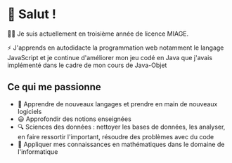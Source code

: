# 👋 Salut !
:woman_technologist: Je suis actuellement en troisième année de licence MIAGE.

⚡ J'apprends en autodidacte la programmation web notamment le langage JavaScript et je continue d'améliorer mon jeu codé en Java que j'avais implémenté dans le cadre de mon cours de Java-Objet
## Ce qui me passionne
- 🌱 Apprendre de nouveaux langages et prendre en main de nouveaux logiciels
- 😃 Approfondir des notions enseignées
- 🔍 Sciences des données : nettoyer les bases de données, les analyser, en faire ressortir l'important, résoudre des problèmes avec du code
- 🔗 Appliquer mes connaissances en mathématiques dans le domaine de l'informatique

<!---
PaulRel/PaulRel is a ✨ special ✨ repository because its `README.md` (this file) appears on your GitHub profile.
You can click the Preview link to take a look at your changes.
--->

